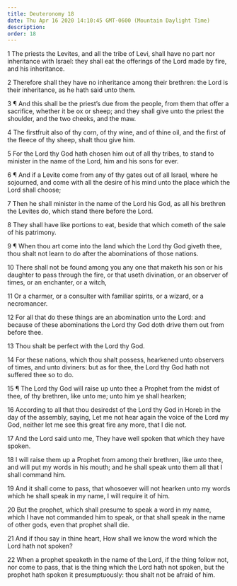 ```yaml
---
title: Deuteronomy 18
date: Thu Apr 16 2020 14:10:45 GMT-0600 (Mountain Daylight Time)
description: 
order: 18
---
```


<p>
  1 The priests the Levites, and all the tribe of Levi, shall have no part nor
  inheritance with Israel: they shall eat the offerings of the Lord made by
  fire, and his inheritance.
</p>
<p>
  2 Therefore shall they have no inheritance among their brethren: the Lord is
  their inheritance, as he hath said unto them.
</p>
<p>
  3 &#xB6; And this shall be the priest&#x2019;s due from the people, from them
  that offer a sacrifice, whether it be ox or sheep; and they shall give unto
  the priest the shoulder, and the two cheeks, and the maw.
</p>
<p>
  4 The firstfruit also of thy corn, of thy wine, and of thine oil, and the
  first of the fleece of thy sheep, shalt thou give him.
</p>
<p>
  5 For the Lord thy God hath chosen him out of all thy tribes, to stand to
  minister in the name of the Lord, him and his sons for ever.
</p>
<p>
  6 &#xB6; And if a Levite come from any of thy gates out of all Israel, where
  he sojourned, and come with all the desire of his mind unto the place which
  the Lord shall choose;
</p>
<p>
  7 Then he shall minister in the name of the Lord his God, as all his brethren
  the Levites do, which stand there before the Lord.
</p>
<p>
  8 They shall have like portions to eat, beside that which cometh of the sale
  of his patrimony.
</p>
<p>
  9 &#xB6; When thou art come into the land which the Lord thy God giveth thee,
  thou shalt not learn to do after the abominations of those nations.
</p>
<p>
  10 There shall not be found among you any one that maketh his son or his
  daughter to pass through the fire, or that useth divination, or an observer of
  times, or an enchanter, or a witch,
</p>
<p>
  11 Or a charmer, or a consulter with familiar spirits, or a wizard, or a
  necromancer.
</p>
<p>
  12 For all that do these things are an abomination unto the Lord: and because
  of these abominations the Lord thy God doth drive them out from before thee.
</p>
<p>13 Thou shalt be perfect with the Lord thy God.</p>
<p>
  14 For these nations, which thou shalt possess, hearkened unto observers of
  times, and unto diviners: but as for thee, the Lord thy God hath not suffered
  thee so to do.
</p>
<p>
  15 &#xB6; The Lord thy God will raise up unto thee a Prophet from the midst of
  thee, of thy brethren, like unto me; unto him ye shall hearken;
</p>
<p>
  16 According to all that thou desiredst of the Lord thy God in Horeb in the
  day of the assembly, saying, Let me not hear again the voice of the Lord my
  God, neither let me see this great fire any more, that I die not.
</p>
<p>
  17 And the Lord said unto me, They have well spoken that which they have
  spoken.
</p>
<span></span>
<p>
  18 I will raise them up a Prophet from among their brethren, like unto thee,
  and will put my words in his mouth; and he shall speak unto them all that I
  shall command him.
</p>
<p>
  19 And it shall come to pass, that whosoever will not hearken unto my words
  which he shall speak in my name, I will require it of him.
</p>
<p>
  20 But the prophet, which shall presume to speak a word in my name, which I
  have not commanded him to speak, or that shall speak in the name of other
  gods, even that prophet shall die.
</p>
<p>
  21 And if thou say in thine heart, How shall we know the word which the Lord
  hath not spoken?
</p>
<p>
  22 When a prophet speaketh in the name of the Lord, if the thing follow not,
  nor come to pass, that is the thing which the Lord hath not spoken, but the
  prophet hath spoken it presumptuously: thou shalt not be afraid of him.
</p>
